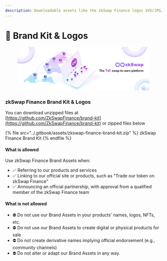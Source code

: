 ```yaml
---
description: Downloadable assets like the zkSwap Finance logos SVG/JPG/PNG
---
```


# 📒 Brand Kit & Logos

<figure><img src="../.gitbook/assets/Cover.jpg" alt=""><figcaption></figcaption></figure>

### zkSwap Finance Brand Kit & Logos

You can download unzipped files at [https://github.com/ZkSwapFinance/brand-kit](https://github.com/ZkSwapFinance/brand-kit) or zipped files below &#x20;

{% file src="../.gitbook/assets/zkswap-finance-brand-kit.zip" %}
zkSwap Finance Brand Kit
{% endfile %}

#### **What is allowed**

Use zkSwap Finance Brand Assets when:

* ✅ Referring to our products and services
* ✅ Linking to our official site or products, such as "Trade our token on zkSwap Finance"
* ✅ Announcing an official partnership, with approval from a qualified member of the zkSwap Finance team

#### **What is not allowed**

* ⛔️ Do not use our Brand Assets in your products' names, logos, NFTs, etc.
* ⛔️ Do not use our Brand Assets to create digital or physical products for sale
* ⛔️ Do not create derivative names implying official endorsement (e.g., community channels)
* ⛔️ Do not alter or adapt our Brand Assets in any way.

